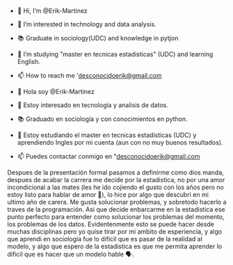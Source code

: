 - 👋 Hi, I’m @Erik-Martinez
- 👀 I’m interested in technology and data analysis.
- :books: Graduate in sociology(UDC) and knowledge in pytjon
- 🌱 I’m studying "master en tecnicas estadisticas" (UDC) and learning English.
- 📫 How to reach me 'desconocidoerik@gmail.com

- 👋 Hola soy @Erik-Martinez
- 👀 Estoy interesado en tecnología y analisis de datos.
- :books: Graduado en sociología y con conocimientos en python.
- 🌱 Estoy estudiando  el master en tecnicas estadísticas (UDC) y aprendiendo Ingles por mi cuenta (aun con no muy buenos resultados).
- 📫 Puedes contactar conmigo en "desconocidoerik@gmail.com

Despues de la presentación formal pasamos a definirme como dios manda, despues de acabar la carrera me decide por la estadistica, no por una amor incondicional a las mates (les he ido cojiendo el gusto con los años pero no estoy listo para hablar de amor :gift_heart:), lo hice por algo que descubri en mi ultimo año de carera. Me gusta solucionar problemas, y sobretodo hacerlo a traves de la programación.
Asi que decide enbarcarme en la estadistica ese punto perfecto para entender como solucionar los problemas del momento, los problemas de los datos. Evidentenmente esto se puede hacer desde muchas disciplinas pero yo quise tirar por mi ambito de esperiencia, y algo que aprendi en sociología fue lo dificil que es pasar de la realidad al modelo, y algo que espero de la estadistica es que me permita aprender lo dificil que es hacer que un modelo hable :speaking_head:.

<!---
Erik-Martinez/Erik-Martinez is a ✨ special ✨ repository because its `README.md` (this file) appears on your GitHub profile.
You can click the Preview link to take a look at your changes.
--->
